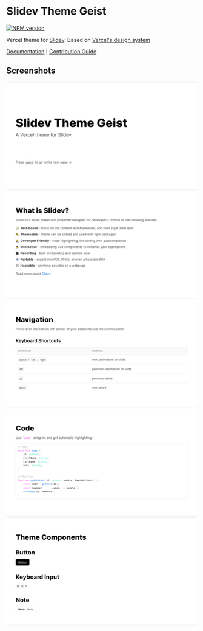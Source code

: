 # Slidev Theme Geist

[![NPM version](https://img.shields.io/npm/v/slidev-theme-geist)](https://www.npmjs.com/package/slidev-theme-geist)

Vercel theme for [Slidev](https://github.com/slidevjs/slidev). Based on [Vercel's design system](https://vercel.com/design)

[Documentation](https://slidev-theme-geist-docs.vercel.app) | [Contribution Guide](CONTRIBUTING.md)

## Screenshots

![Slide demo with cover page](/example-export/01.png)
![Slide demo with list](/example-export/02.png)
![Slide demo with table](/example-export/03.png)
![Slide demo with code](/example-export/04.png)
![Slide demo with geist components ](/example-export/05.png)
